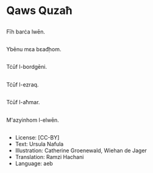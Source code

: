 # Qaws Quzaħ

##
Fīh barċa lwēn.

##
Ybēnu mɛa bɛađ̣hom.

##
Tċūf l-bordgēni.

##
Tċūf l-ezraq.

##
Tċūf l-aħmar.

##
M'azyinhom l-elwēn.

##
* License: [CC-BY]
* Text: Ursula Nafula
* Illustration: Catherine Groenewald, Wiehan de Jager
* Translation: Ramzi Hachani
* Language: aeb
